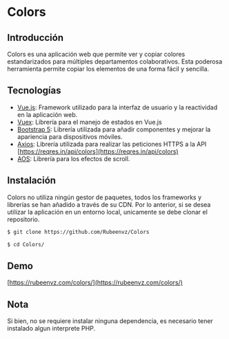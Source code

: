 # Colors

## Introducción

Colors es una aplicación web que permite ver y copiar colores estandarizados para múltiples departamentos colaborativos. Esta poderosa herramienta permite copiar los elementos de una forma fácil y sencilla.

## Tecnologías

- [Vue.js](https://vuejs.org/): Framework utilizado para la interfaz de usuario y la reactividad en la aplicación web.
- [Vuex](https://vuex.vuejs.org/): Librería para el manejo de estados en Vue.js
- [Bootstrap 5](https://getbootstrap.com/): Librería utilizada para añadir componentes y mejorar la apariencia para dispositivos móviles.
- [Axios](https://github.com/axios/axios): Librería utilizada para realizar las peticiones HTTPS a la API [https://reqres.in/api/colors](https://reqres.in/api/colors)
- [AOS](https://michalsnik.github.io/aos/): Librería para los efectos de scroll.

## Instalación

Colors no utiliza ningún gestor de paquetes, todos los frameworks y librerías se han añadido a través de su CDN. Por lo anterior, si se desea utilizar la aplicación en un entorno local, unicamente se debe clonar el repositorio.

```sh
$ git clone https://github.com/Rubeenvz/Colors
```

```sh
$ cd Colors/
```

## Demo

[https://rubeenvz.com/colors/](https://rubeenvz.com/colors/)

## Nota

Si bien, no se requiere instalar ninguna dependencia, es necesario tener instalado algun interprete PHP.
